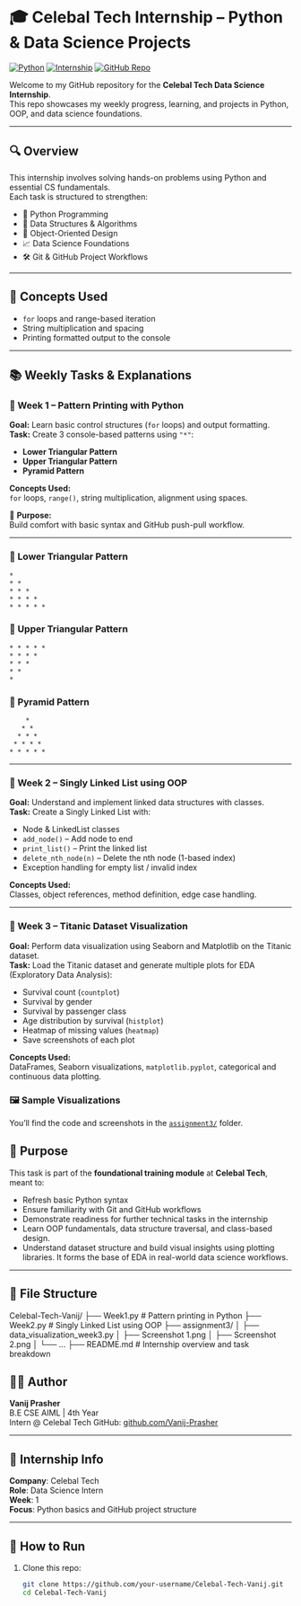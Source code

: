 # 🎓 Celebal Tech Internship – Python & Data Science Projects

[![Python](https://img.shields.io/badge/Python-3.10-blue?logo=python)](https://www.python.org/)
[![Internship](https://img.shields.io/badge/Internship-Celebal%20Tech-%23007ACC?logo=github)](https://www.celebaltech.com/)
[![GitHub Repo](https://img.shields.io/badge/Repository-Vanij--Prasher/Celebal--Tech--Vanij-blue?logo=github)](https://github.com/Vanij-Prasher/Celebal-Tech-Vanij)

Welcome to my GitHub repository for the **Celebal Tech Data Science Internship**.  
This repo showcases my weekly progress, learning, and projects in Python, OOP, and data science foundations.

---

## 🔍 Overview

This internship involves solving hands-on problems using Python and essential CS fundamentals.  
Each task is structured to strengthen:

- 🐍 Python Programming
- 🧱 Data Structures & Algorithms
- 🧠 Object-Oriented Design
- 📈 Data Science Foundations
- 🛠️ Git & GitHub Project Workflows

---

## 🧠 Concepts Used

- `for` loops and range-based iteration
- String multiplication and spacing
- Printing formatted output to the console

---

## 📚 Weekly Tasks & Explanations

### 📘 Week 1 – Pattern Printing with Python

**Goal:** Learn basic control structures (`for` loops) and output formatting.  
**Task:** Create 3 console-based patterns using `"*"`:

- **Lower Triangular Pattern**  
- **Upper Triangular Pattern**  
- **Pyramid Pattern**

**Concepts Used:**  
`for` loops, `range()`, string multiplication, alignment using spaces.

📌 **Purpose:**  
Build comfort with basic syntax and GitHub push-pull workflow.

---

### 🔹 Lower Triangular Pattern
```
* 
* * 
* * * 
* * * * 
* * * * *
```

### 🔹 Upper Triangular Pattern

```
* * * * * 
* * * * 
* * * 
* * 
*
```

### 🔹 Pyramid Pattern
```
    *
   * * 
  * * * 
 * * * * 
* * * * * 
```
---
### 📘 Week 2 – Singly Linked List using OOP

**Goal:** Understand and implement linked data structures with classes.  
**Task:** Create a Singly Linked List with:

- Node & LinkedList classes
- `add_node()` – Add node to end  
- `print_list()` – Print the linked list  
- `delete_nth_node(n)` – Delete the nth node (1-based index)
- Exception handling for empty list / invalid index

**Concepts Used:**  
Classes, object references, method definition, edge case handling.

---
### 📘 Week 3 – Titanic Dataset Visualization

**Goal:** Perform data visualization using Seaborn and Matplotlib on the Titanic dataset.  
**Task:** Load the Titanic dataset and generate multiple plots for EDA (Exploratory Data Analysis):

- Survival count (`countplot`)
- Survival by gender
- Survival by passenger class
- Age distribution by survival (`histplot`)
- Heatmap of missing values (`heatmap`)
- Save screenshots of each plot

**Concepts Used:**  
DataFrames, Seaborn visualizations, `matplotlib.pyplot`, categorical and continuous data plotting.

### 🖼️ Sample Visualizations

You’ll find the code and screenshots in the [`assignment3/`](assignment3/) folder.


## 📌 Purpose

This task is part of the **foundational training module** at **Celebal Tech**, meant to:
- Refresh basic Python syntax
- Ensure familiarity with Git and GitHub workflows
- Demonstrate readiness for further technical tasks in the internship
- Learn OOP fundamentals, data structure traversal, and class-based design.
- Understand dataset structure and build visual insights using plotting libraries. It forms the base of EDA in real-world data science workflows.

---
## 📁 File Structure
Celebal-Tech-Vanij/
├── Week1.py                        # Pattern printing in Python
├── Week2.py                        # Singly Linked List using OOP
├── assignment3/
│   ├── data_visualization_week3.py
│   ├── Screenshot 1.png
│   ├── Screenshot 2.png
│   └── …
├── README.md                       # Internship overview and task breakdown

## 🙋‍♂️ Author

**Vanij Prasher**  
B.E CSE AIML | 4th Year  
Intern @ Celebal Tech
GitHub: [github.com/Vanij-Prasher](https://github.com/Vanij-Prasher)

---

## 📅 Internship Info

**Company**: Celebal Tech  
**Role**: Data Science Intern  
**Week**: 1  
**Focus**: Python basics and GitHub project structure

---

## 🔗 How to Run

1. Clone this repo:
   ```bash
   git clone https://github.com/your-username/Celebal-Tech-Vanij.git
   cd Celebal-Tech-Vanij

